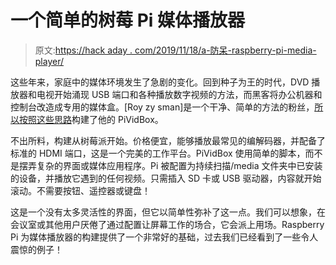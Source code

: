 # 一个简单的树莓 Pi 媒体播放器

> 原文:[https://hack aday . com/2019/11/18/a-防呆-raspberry-pi-media-player/](https://hackaday.com/2019/11/18/a-foolproof-raspberry-pi-media-player/)

这些年来，家庭中的媒体环境发生了急剧的变化。回到种子为王的时代，DVD 播放器和电视开始涌现 USB 端口和各种播放数字视频的方法，而黑客将办公机器和控制台改造成专用的媒体盒。[Roy zy sman]是一个干净、简单的方法的粉丝，[所以按照这些思路](https://github.com/roiyz/PiVidBox/blob/master/README.md)构建了他的 PiVidBox。

不出所料，构建从树莓派开始。价格便宜，能够播放最常见的编解码器，并配备了标准的 HDMI 端口，这是一个完美的工作平台。PiVidBox 使用简单的脚本，而不是摆弄复杂的界面或媒体应用程序。Pi 被配置为持续扫描/media 文件夹中已安装的设备，并播放它遇到的任何视频。只需插入 SD 卡或 USB 驱动器，内容就开始滚动。不需要按钮、遥控器或键盘！

这是一个没有太多灵活性的界面，但它以简单性弥补了这一点。我们可以想象，在会议室或其他用户厌倦了通过配置让屏幕工作的场合，它会派上用场。Raspberry Pi 为媒体播放器的构建提供了一个非常好的基础，过去我们已经看到了一些令人震惊的例子！
